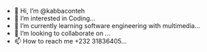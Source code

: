 - 👋 Hi, I’m @kabbaconteh
- 👀 I’m interested in Coding...
- 🌱 I’m currently learning software engineering with multimedia...
- 💞️ I’m looking to collaborate on ...
- 📫 How to reach me +232 31836405...

<!---
kabbaconteh/kabbaconteh is a ✨ special ✨ repository because its `README.md` (this file) appears on your GitHub profile.
You can click the Preview link to take a look at your changes.
--->
